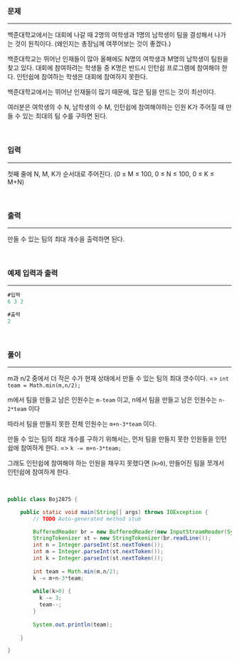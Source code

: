 ### 문제

---

백준대학교에서는 대회에 나갈 때 2명의 여학생과 1명의 남학생이 팀을 결성해서 나가는 것이 원칙이다. (왜인지는 총장님께 여쭈어보는 것이 좋겠다.)

백준대학교는 뛰어난 인재들이 많아 올해에도 N명의 여학생과 M명의 남학생이 팀원을 찾고 있다. 대회에 참여하려는 학생들 중 K명은 반드시 인턴쉽 프로그램에 참여해야 한다. 인턴쉽에 참여하는 학생은 대회에 참여하지 못한다.

백준대학교에서는 뛰어난 인재들이 많기 때문에, 많은 팀을 만드는 것이 최선이다.

여러분은 여학생의 수 N, 남학생의 수 M, 인턴쉽에 참여해야하는 인원 K가 주어질 때 만들 수 있는 최대의 팀 수를 구하면 된다.

<br>

### 입력

---

첫째 줄에 N, M, K가 순서대로 주어진다. (0 ≤ M ≤ 100, 0 ≤ N ≤ 100, 0 ≤ K ≤ M+N)

<br>

### 출력

---

만들 수 있는 팀의 최대 개수을 출력하면 된다.

<br>

### 예제 입력과 출력

---

```java
#입력
6 3 2
```

```java
#출력
2
```

<br>

### 풀이

---

m과 n/2 중에서 더 작은 수가 현재 상태에서 만들 수 있는 팀의 최대 갯수이다. => `int team = Math.min(m,n/2);`

m에서 팀을 만들고 남은 인원수는 `m-team` 이고, n에서 팀을 만들고 남은 인원수는 `n-2*team` 이다

따라서 팀을 만들지 못한 전체 인원수는 `m+n-3*team` 이다.

만들 수 있는 팀의 최대 개수를 구하기 위해서는, 먼저 팀을 만들지 못한 인원들을 인턴쉽에 참여하게 한다. => `k -= m+n-3*team;`

그래도 인턴쉽에 참여해야 하는 인원을 채우지 못했다면 (`k>0`),  만들어진 팀을 쪼개서 인턴쉽에 참여하게 한다.

<br>

```java
public class Boj2875 {

	public static void main(String[] args) throws IOException {
		// TODO Auto-generated method stub

		BufferedReader br = new BufferedReader(new InputStreamReader(System.in));
		StringTokenizer st = new StringTokenizer(br.readLine());
		int n = Integer.parseInt(st.nextToken());
		int m = Integer.parseInt(st.nextToken());
		int k = Integer.parseInt(st.nextToken());
		
		int team = Math.min(m,n/2);
		k -= m+n-3*team;
		
		while(k>0) {
		  k -= 3;
		  team--;
		}
		
		System.out.println(team);
		
	}

}

```

